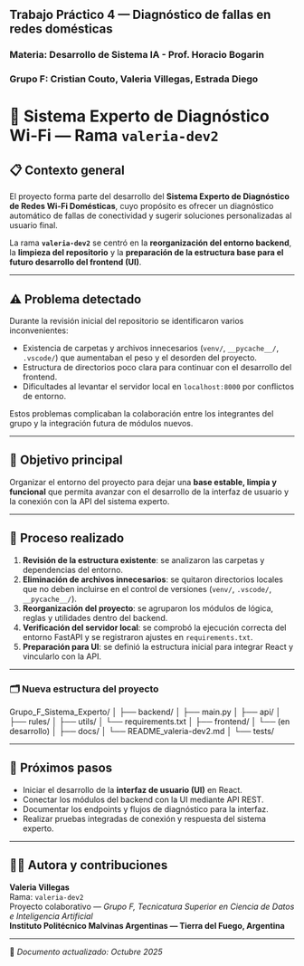 ## Trabajo Práctico 4 — Diagnóstico de fallas en redes domésticas
### Materia: Desarrollo de Sistema IA - Prof. Horacio Bogarin
### Grupo F: Cristian Couto, Valeria Villegas, Estrada Diego

# 🧠 Sistema Experto de Diagnóstico Wi-Fi — Rama `valeria-dev2`

## 📋 Contexto general
El proyecto forma parte del desarrollo del **Sistema Experto de Diagnóstico de Redes Wi-Fi Domésticas**, cuyo propósito es ofrecer un diagnóstico automático de fallas de conectividad y sugerir soluciones personalizadas al usuario final.

La rama **`valeria-dev2`** se centró en la **reorganización del entorno backend**, la **limpieza del repositorio** y la **preparación de la estructura base para el futuro desarrollo del frontend (UI)**.

---

## ⚠️ Problema detectado
Durante la revisión inicial del repositorio se identificaron varios inconvenientes:

- Existencia de carpetas y archivos innecesarios (`venv/`, `__pycache__/`, `.vscode/`) que aumentaban el peso y el desorden del proyecto.  
- Estructura de directorios poco clara para continuar con el desarrollo del frontend.  
- Dificultades al levantar el servidor local en `localhost:8000` por conflictos de entorno.  

Estos problemas complicaban la colaboración entre los integrantes del grupo y la integración futura de módulos nuevos.

---

## 🎯 Objetivo principal
Organizar el entorno del proyecto para dejar una **base estable, limpia y funcional** que permita avanzar con el desarrollo de la interfaz de usuario y la conexión con la API del sistema experto.

---

## 🧩 Proceso realizado

1. **Revisión de la estructura existente**: se analizaron las carpetas y dependencias del entorno.  
2. **Eliminación de archivos innecesarios**: se quitaron directorios locales que no deben incluirse en el control de versiones (`venv/`, `.vscode/`, `__pycache__/`).  
3. **Reorganización del proyecto**: se agruparon los módulos de lógica, reglas y utilidades dentro del backend.  
4. **Verificación del servidor local**: se comprobó la ejecución correcta del entorno FastAPI y se registraron ajustes en `requirements.txt`.  
5. **Preparación para UI**: se definió la estructura inicial para integrar React y vincularlo con la API.

---

### 🗂️ Nueva estructura del proyecto

Grupo_F_Sistema_Experto/
│
├── backend/
│ ├── main.py
│ ├── api/
│ ├── rules/
│ ├── utils/
│ └── requirements.txt
│
├── frontend/
│ └── (en desarrollo)
│
├── docs/
│ └── README_valeria-dev2.md
│
└── tests/


---

## 🚀 Próximos pasos

- Iniciar el desarrollo de la **interfaz de usuario (UI)** en React.  
- Conectar los módulos del backend con la UI mediante API REST.  
- Documentar los endpoints y flujos de diagnóstico para la interfaz.  
- Realizar pruebas integradas de conexión y respuesta del sistema experto.  

---

## 👩‍💻 Autora y contribuciones

**Valeria Villegas**  
Rama: `valeria-dev2`  
Proyecto colaborativo — *Grupo F, Tecnicatura Superior en Ciencia de Datos e Inteligencia Artificial*  
**Instituto Politécnico Malvinas Argentinas — Tierra del Fuego, Argentina**

---

📅 *Documento actualizado: Octubre 2025*


